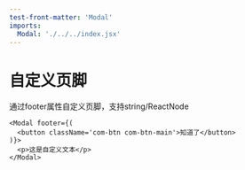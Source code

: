 ```yaml
---
test-front-matter: 'Modal'
imports:
  Modal: './../../index.jsx'
---
```

# 自定义页脚

通过footer属性自定义页脚，支持string/ReactNode

```render html
<Modal footer={(
  <button className='com-btn com-btn-main'>知道了</button>
)}>
  <p>这是自定义文本</p>
</Modal>
```